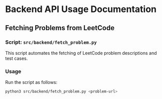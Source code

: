 # Backend API Usage Documentation

## Fetching Problems from LeetCode

### Script: `src/backend/fetch_problem.py`

This script automates the fetching of LeetCode problem descriptions and test cases.

### Usage
Run the script as follows:
```bash
python3 src/backend/fetch_problem.py <problem-url>
